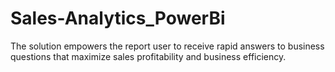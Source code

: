 # Sales-Analytics_PowerBi
The solution empowers the report user to receive rapid answers to business questions that maximize sales  profitability and business efficiency.
